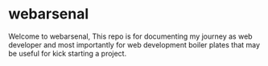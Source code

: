 # webarsenal
Welcome to webarsenal, This repo is for documenting my journey as web developer and most importantly for web development boiler plates that may be useful for kick starting a project.
